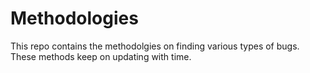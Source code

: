 # Methodologies
This repo contains the methodolgies on finding various types of bugs. These methods keep on updating with time.
